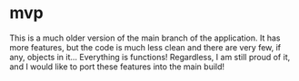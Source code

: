 # mvp
This is a much older version of the main branch of the application. It has more features, but the code is much less clean and there are very few, if any, objects in it... Everything is functions! Regardless, I am still proud of it, and I would like to port these features into the main build!
